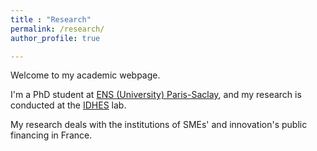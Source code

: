 ```yaml
---
title : "Research"
permalink: /research/
author_profile: true

---
```


Welcome to my academic webpage.

I'm a PhD student at [ENS (University) Paris-Saclay](https://ens-paris-saclay.fr/en), and my research is conducted at the [IDHES](https://www.idhes.cnrs.fr/) lab.

My research deals with the institutions of SMEs' and innovation's public financing in France.
